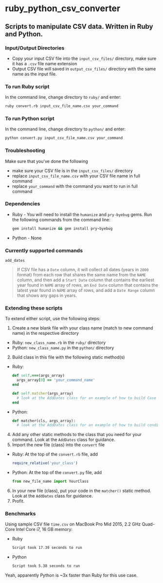 # ruby_python_csv_converter

## Scripts to manipulate CSV data. Written in Ruby and Python.

### Input/Output Directories
  * Copy your input CSV file into the `input_csv_files/` directory, make sure it has a `.csv` file name extension
  * Output CSV file will saved in `output_csv_files/` directory with the same name as the input file.

### To run Ruby script
In the command line, change directory to `ruby/` and enter: 
```sh
ruby convert.rb input_csv_file_name.csv your_command
```

### To run Python script
In the command line, change directory to `python/` and enter:
```sh
python convert.py input_csv_file_name.csv your_command
```

### Troubleshooting
Make sure that you've done the following
  * make sure your CSV file is in the `input_csv_files/` directory
  * replace `input_csv_file_name.csv` with your CSV file name in full command
  * replace `your_command` with the command you want to run in full command

### Dependencies
* Ruby - You will need to install the `humanize` and `pry-byebug` gems. Run the following commands from the command line:
  ```Ruby
  gem install humanize && gem install pry-byebug
  ```
* Python - None

### Currently supported commands
`add_dates`
> If CSV file has a `Date` column, it will collect all dates (years in `2000` format) from each row that shares the same name from the `NAME` column, and then add a `Start Date` column that contains the earliest year found in `NAME` array of rows, an `End Date` column that contains the latest year found in `NAME` array of rows, and add a `Date Range` column that shows any gaps in years.

### Extending these scripts
To extend either script, use the following steps:
1. Create a new blank file with your class name (match to new command name) in the respective directory
  * Ruby: `new_class_name.rb` in the `ruby/` directory  
  * Python: `new_class_name.py` in the `python/` directory  
2. Build class in this file with the following static method(s)
  * Ruby: 
    ```Ruby 
    def self.===(args_array)
      args_array[0] == 'your_command_name'
    end

    def self.matcher(args_array)
      # look at the AddDates class for an example of how to build Case statement for your code
    end
    ```
  * Python:
    ```Python 
    def matcher(cls, args_array):
      # look at the AddDates class for an example of how to build conditional logic for your code
    ```
4. Add any other static methods to the class that you need for your command. Look at the `AddDates` class for guidance.
5. Import the new file (class) into the `convert` file
  * Ruby: At the top of the `convert.rb` file, add
    ```Ruby 
    require_relative('your_class')
    ```
  * Python: At the top of the `convert.py` file, add
    ```Python
    from new_file_name import YourClass
    ```
6. In your new file (class), put your code in the `matcher()` static method. Look at the `AddDates` class for guidance.
7. Profit. 

### Benchmarks
Using sample CSV file `time.csv` on MacBook Pro Mid 2015, 2.2 GHz Quad-Core Intel Core i7, 16 GB memory: 
  * Ruby
    ```sh 
    Script took 17.39 seconds to run
    ```
  * Python
    ```sh 
    Script took 5.38 seconds to run
    ```
Yeah, apparently Python is ~3x faster than Ruby for this use case.

